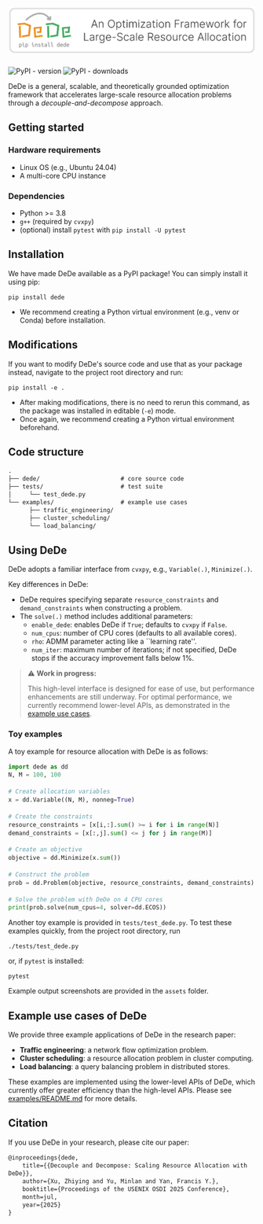 ![dede logo](assets/dede_logo.svg)
======
![PyPI - version](https://img.shields.io/pypi/v/dede?label=PyPI%20package)
![PyPI - downloads](https://img.shields.io/pypi/dm/dede?label=PyPI%20downloads)

DeDe is a general, scalable, and theoretically grounded optimization framework that accelerates large-scale resource allocation problems through a *decouple-and-decompose* approach.

## Getting started

### Hardware requirements
- Linux OS (e.g., Ubuntu 24.04)
- A multi-core CPU instance

### Dependencies
- Python >= 3.8
- `g++` (required by `cvxpy`)
- (optional) install `pytest` with `pip install -U pytest`

## Installation
We have made DeDe available as a PyPI package! You can simply install it using pip:
```
pip install dede
```
- We recommend creating a Python virtual environment (e.g., venv or Conda) before installation.

## Modifications
If you want to modify DeDe's source code and use that as your package instead, navigate
to the project root directory and run:
```
pip install -e .
```
- After making modifications, there is no need to rerun this command, as the package was installed in editable (`-e`) mode.
- Once again, we recommend creating a Python virtual environment beforehand.

## Code structure

```shell
.
├── dede/                       # core source code
├── tests/                      # test suite
│     └── test_dede.py
└── examples/                   # example use cases
      ├── traffic_engineering/
      ├── cluster_scheduling/
      └── load_balancing/
```

## Using DeDe
DeDe adopts a familiar interface from `cvxpy`, e.g., `Variable(.)`, `Minimize(.)`.

Key differences in DeDe:
- DeDe requires specifying separate `resource_constraints` and `demand_constraints` when constructing a problem.
- The `solve(.)` method includes additional parameters:
  - `enable_dede`: enables DeDe if `True`; defaults to `cvxpy` if `False`.
  - `num_cpus`: number of CPU cores (defaults to all available cores).
  - `rho`: ADMM parameter acting like a ``learning rate''.
  - `num_iter`: maximum number of iterations; if not specified, DeDe stops if the accuracy improvement falls below 1%.

> ⚠️ **Work in progress:**
>
> This high-level interface is designed for ease of use, but performance enhancements are still underway. For optimal performance, we currently recommend lower-level APIs, as demonstrated in the [example use cases](examples/README.md).

### Toy examples
A toy example for resource allocation with DeDe is as follows:
```python
import dede as dd
N, M = 100, 100

# Create allocation variables
x = dd.Variable((N, M), nonneg=True)

# Create the constraints
resource_constraints = [x[i,:].sum() >= i for i in range(N)]
demand_constraints = [x[:,j].sum() <= j for j in range(M)]

# Create an objective
objective = dd.Minimize(x.sum())

# Construct the problem
prob = dd.Problem(objective, resource_constraints, demand_constraints)

# Solve the problem with DeDe on 4 CPU cores
print(prob.solve(num_cpus=4, solver=dd.ECOS))
```

Another toy example is provided in `tests/test_dede.py`. To test these examples quickly, from the project root directory, run
```
./tests/test_dede.py
```
or, if `pytest` is installed:
```
pytest
```
Example output screenshots are provided in the `assets` folder.

## Example use cases of DeDe
We provide three example applications of DeDe in the research paper:
- **Traffic engineering**: a network flow optimization problem.
- **Cluster scheduling**: a resource allocation problem in cluster computing.
- **Load balancing**: a query balancing problem in distributed stores.

These examples are implemented using the lower-level APIs of DeDe, which
currently offer greater efficiency than the high-level APIs.
Please see [examples/README.md](examples/README.md) for more details.

## Citation
If you use DeDe in your research, please cite our paper:
```
@inproceedings{dede,
    title={{Decouple and Decompose: Scaling Resource Allocation with DeDe}},
    author={Xu, Zhiying and Yu, Minlan and Yan, Francis Y.},
    booktitle={Proceedings of the USENIX OSDI 2025 Conference},
    month=jul,
    year={2025}
}
```
